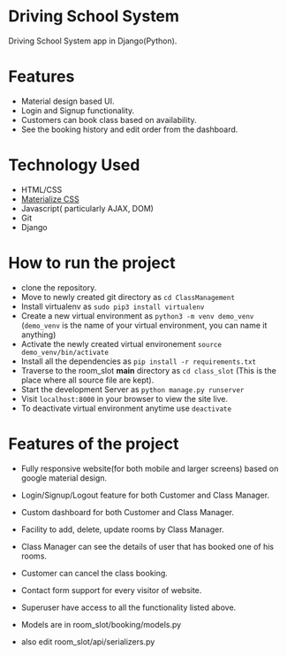 # Driving School System
Driving School System app in Django(Python).

# Features
- Material design based UI.
- Login and Signup functionality.
- Customers can book class based on availability.
- See the booking history and edit order from the dashboard.

# Technology Used
 - HTML/CSS
 - [Materialize CSS](archives.materializecss.com/0.100.2)
 - Javascript( particularly AJAX, DOM)
 - Git
 - Django
# How to run the project
 - clone the repository.
 - Move to newly created git directory as `cd ClassManagement`
 - Install virtualenv as `sudo pip3 install virtualenv`
 - Create a new virtual environment as `python3 -m venv demo_venv` (`demo_venv` is the name of your virtual environment, you can name it anything)
 - Activate the newly created virtual environement `source demo_venv/bin/activate`
 - Install all the dependencies as `pip install -r requirements.txt`
 - Traverse to the room_slot **main** directory as `cd class_slot` (This is the place where all source file are kept).
 - Start the development Server as `python manage.py runserver`
 - Visit `localhost:8000` in your browser to view the site live.
 - To deactivate virtual environment anytime use `deactivate`
# Features of the project
 - Fully responsive website(for both mobile and larger screens) based on google material design.
 - Login/Signup/Logout feature for both Customer and Class Manager.
 - Custom dashboard for both Customer and Class Manager.
 - Facility to add, delete, update rooms by Class Manager.
 - Class Manager can see the details of user that has booked one of his rooms.
 - Customer can cancel the class booking.
 - Contact form support for every visitor of website.
 - Superuser have access to all the functionality listed above.


- Models are in room_slot/booking/models.py
- also edit room_slot/api/serializers.py
 
